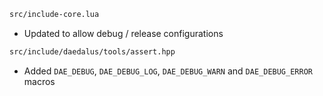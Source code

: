 ```sh
src/include-core.lua
```

  - Updated to allow debug / release configurations

```sh
src/include/daedalus/tools/assert.hpp
```

  - Added `DAE_DEBUG`, `DAE_DEBUG_LOG`, `DAE_DEBUG_WARN` and `DAE_DEBUG_ERROR` macros
